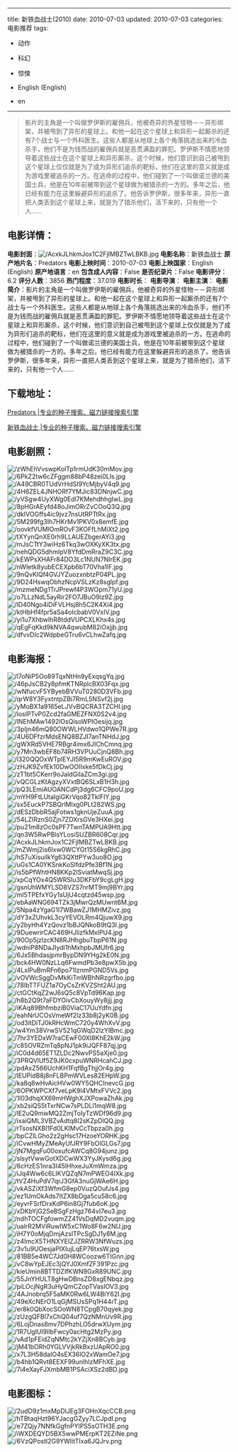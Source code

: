 
---
title: 新铁血战士(2010)
date: 2010-07-03
updated: 2010-07-03
categories: 电影推荐
tags:
- 动作
- 科幻
- 惊悚

- English (English)
- en
---


> 影片的主角是一个叫做罗伊斯的雇佣兵，他被奇异的外星怪物－－异形绑架，并被甩到了异形的星球上。和他一起在这个星球上和异形一起厮杀的还有7个战士与一个外科医生。这些人都是从地球上各个角落挑选出来的冷血杀手，他们不是为钱而战的雇佣兵就是恶贯满盈的罪犯。罗伊斯不情愿地领导着这些战士在这个星球上和异形厮杀，这个时候，他们意识到自己被甩到这个星球上仅仅就是为了成为异形们追杀的靶标，他们在这里的意义就是成为游戏里被追杀的一方。在逃命的过程中，他们碰到了一个叫做诺兰德的美国士兵，他是在10年前被带到这个星球做为被猎杀的一方的。多年之后，他已经有能力在这里躲避异形的追杀了。他告诉罗伊斯，很多年来，异形一直把人类丢到这个星球上来，就是为了猎杀他们，活下来的，只有他一个人……

## **电影详情**：

**电影封面**：<img src="https://image.tmdb.org/t/p/w200/AcxkJLhkmJox1C2FjIMBZTwLBKB.jpg" alt="/AcxkJLhkmJox1C2FjIMBZTwLBKB.jpg" title="/AcxkJLhkmJox1C2FjIMBZTwLBKB.jpg">
**电影名称**：新铁血战士
**原产地片名**：Predators
**电影上映时间**：2010-07-03
**电影上映国家**：English (English)
**原产地语言**：en
**包含成人内容**：False
**是否纪录片**：False
**电影评分**：6.2
**评分人数**：3856
**热门程度**：37.019
**电影时长**：
**电影导演**：
**电影主演**：
**电影简介**：影片的主角是一个叫做罗伊斯的雇佣兵，他被奇异的外星怪物－－异形绑架，并被甩到了异形的星球上。和他一起在这个星球上和异形一起厮杀的还有7个战士与一个外科医生。这些人都是从地球上各个角落挑选出来的冷血杀手，他们不是为钱而战的雇佣兵就是恶贯满盈的罪犯。罗伊斯不情愿地领导着这些战士在这个星球上和异形厮杀，这个时候，他们意识到自己被甩到这个星球上仅仅就是为了成为异形们追杀的靶标，他们在这里的意义就是成为游戏里被追杀的一方。在逃命的过程中，他们碰到了一个叫做诺兰德的美国士兵，他是在10年前被带到这个星球做为被猎杀的一方的。多年之后，他已经有能力在这里躲避异形的追杀了。他告诉罗伊斯，很多年来，异形一直把人类丢到这个星球上来，就是为了猎杀他们，活下来的，只有他一个人……

## **下载地址**：
[Predators |专业的种子搜索、磁力链接搜索引擎](https://movie.amd794.com:2083/?search=Predators&ordering=&mode=match_phrase&page_size=10&page=1)

[新铁血战士 |专业的种子搜索、磁力链接搜索引擎](https://movie.amd794.com:2083/?search=%E6%96%B0%E9%93%81%E8%A1%80%E6%88%98%E5%A3%AB&ordering=&mode=match_phrase&page_size=10&page=1)
 

## **电影剧照**：
<img src="https://image.tmdb.org/t/p/original/zWhEhVvswpKolTp1rmUdK30mMov.jpg" alt="/zWhEhVvswpKolTp1rmUdK30mMov.jpg" title="/zWhEhVvswpKolTp1rmUdK30mMov.jpg"><img src="https://image.tmdb.org/t/p/original/6PkZ2tw6cZFggm88bP48zei0Lls.jpg" alt="/6PkZ2tw6cZFggm88bP48zei0Lls.jpg" title="/6PkZ2tw6cZFggm88bP48zei0Lls.jpg"><img src="https://image.tmdb.org/t/p/original/A49CBR0TUdVrHdSI9YcMjbyV4q9.jpg" alt="/A49CBR0TUdVrHdSI9YcMjbyV4q9.jpg" title="/A49CBR0TUdVrHdSI9YcMjbyV4q9.jpg"><img src="https://image.tmdb.org/t/p/original/4H6ZEL4JNHORf7YMJic83DNnjwC.jpg" alt="/4H6ZEL4JNHORf7YMJic83DNnjwC.jpg" title="/4H6ZEL4JNHORf7YMJic83DNnjwC.jpg"><img src="https://image.tmdb.org/t/p/original/yVSgw4UyXWg0Edl7KMehdhhgIwL.jpg" alt="/yVSgw4UyXWg0Edl7KMehdhhgIwL.jpg" title="/yVSgw4UyXWg0Edl7KMehdhhgIwL.jpg"><img src="https://image.tmdb.org/t/p/original/8pHGrAEyfd48oJimORrZvCOoQ3Q.jpg" alt="/8pHGrAEyfd48oJimORrZvCOoQ3Q.jpg" title="/8pHGrAEyfd48oJimORrZvCOoQ3Q.jpg"><img src="https://image.tmdb.org/t/p/original/dkIVOGffs4ic9jvz7nsUtRPTtRx.jpg" alt="/dkIVOGffs4ic9jvz7nsUtRPTtRx.jpg" title="/dkIVOGffs4ic9jvz7nsUtRPTtRx.jpg"><img src="https://image.tmdb.org/t/p/original/5M299fg3Ih7HKrMv1PKV0x8emfE.jpg" alt="/5M299fg3Ih7HKrMv1PKV0x8emfE.jpg" title="/5M299fg3Ih7HKrMv1PKV0x8emfE.jpg"><img src="https://image.tmdb.org/t/p/original/oovkfVUMlOmROvF3KOFfLhMiXt2.jpg" alt="/oovkfVUMlOmROvF3KOFfLhMiXt2.jpg" title="/oovkfVUMlOmROvF3KOFfLhMiXt2.jpg"><img src="https://image.tmdb.org/t/p/original/tXYynQnXE0rh9LLAUEZbgerAYi3.jpg" alt="/tXYynQnXE0rh9LLAUEZbgerAYi3.jpg" title="/tXYynQnXE0rh9LLAUEZbgerAYi3.jpg"><img src="https://image.tmdb.org/t/p/original/mJsCTtY3wiHz6Tkq3wOXKyXK3tx.jpg" alt="/mJsCTtY3wiHz6Tkq3wOXKyXK3tx.jpg" title="/mJsCTtY3wiHz6Tkq3wOXKyXK3tx.jpg"><img src="https://image.tmdb.org/t/p/original/nehQDG5dhmIpV8YfdDmRraZ9C3C.jpg" alt="/nehQDG5dhmIpV8YfdDmRraZ9C3C.jpg" title="/nehQDG5dhmIpV8YfdDmRraZ9C3C.jpg"><img src="https://image.tmdb.org/t/p/original/kEWPsXHAFr84DO3Lc1NUN7NIrEK.jpg" alt="/kEWPsXHAFr84DO3Lc1NUN7NIrEK.jpg" title="/kEWPsXHAFr84DO3Lc1NUN7NIrEK.jpg"><img src="https://image.tmdb.org/t/p/original/nWletk8yubECEXpb6bT70Vha1lF.jpg" alt="/nWletk8yubECEXpb6bT70Vha1lF.jpg" title="/nWletk8yubECEXpb6bT70Vha1lF.jpg"><img src="https://image.tmdb.org/t/p/original/9nQvKlQf4GVJYZuozxnbtzP04PL.jpg" alt="/9nQvKlQf4GVJYZuozxnbtzP04PL.jpg" title="/9nQvKlQf4GVJYZuozxnbtzP04PL.jpg"><img src="https://image.tmdb.org/t/p/original/9D24HswqObhzNcpVSLzKz8sglpf.jpg" alt="/9D24HswqObhzNcpVSLzKz8sglpf.jpg" title="/9D24HswqObhzNcpVSLzKz8sglpf.jpg"><img src="https://image.tmdb.org/t/p/original/mzmeNDg1TrJPrewf4P3WOpm71yU.jpg" alt="/mzmeNDg1TrJPrewf4P3WOpm71yU.jpg" title="/mzmeNDg1TrJPrewf4P3WOpm71yU.jpg"><img src="https://image.tmdb.org/t/p/original/o7LLzNdL5ayRir2FO7JBuO9iz9Z.jpg" alt="/o7LLzNdL5ayRir2FO7JBuO9iz9Z.jpg" title="/o7LLzNdL5ayRir2FO7JBuO9iz9Z.jpg"><img src="https://image.tmdb.org/t/p/original/lD40Ngo4iDiFVLHsj8h5C2K4Xi4.jpg" alt="/lD40Ngo4iDiFVLHsj8h5C2K4Xi4.jpg" title="/lD40Ngo4iDiFVLHsj8h5C2K4Xi4.jpg"><img src="https://image.tmdb.org/t/p/original/ktHbHf4fpr5aSa4oIcbabV0VxIV.jpg" alt="/ktHbHf4fpr5aSa4oIcbabV0VxIV.jpg" title="/ktHbHf4fpr5aSa4oIcbabV0VxIV.jpg"><img src="https://image.tmdb.org/t/p/original/yi1u7XhbwIhR8tddVUPCXLKhx4s.jpg" alt="/yi1u7XhbwIhR8tddVUPCXLKhx4s.jpg" title="/yi1u7XhbwIhR8tddVUPCXLKhx4s.jpg"><img src="https://image.tmdb.org/t/p/original/qEgFqKkd9kNVA4qwubM82iOxjjb.jpg" alt="/qEgFqKkd9kNVA4qwubM82iOxjjb.jpg" title="/qEgFqKkd9kNVA4qwubM82iOxjjb.jpg"><img src="https://image.tmdb.org/t/p/original/dfvvDIc2WdpbeGTru6vCLhwZafq.jpg" alt="/dfvvDIc2WdpbeGTru6vCLhwZafq.jpg" title="/dfvvDIc2WdpbeGTru6vCLhwZafq.jpg">

## **电影海报**：
<img src="https://image.tmdb.org/t/p/original/l7oNiP5Oo89TqxNtHn9yExqsgYq.jpg" alt="/l7oNiP5Oo89TqxNtHn9yExqsgYq.jpg" title="/l7oNiP5Oo89TqxNtHn9yExqsgYq.jpg"><img src="https://image.tmdb.org/t/p/original/46pJsCB2y8pfmKTNRplcBX03Fqx.jpg" alt="/46pJsCB2y8pfmKTNRplcBX03Fqx.jpg" title="/46pJsCB2y8pfmKTNRplcBX03Fqx.jpg"><img src="https://image.tmdb.org/t/p/original/wNfucvF5YByebBVVuT0280D3VFb.jpg" alt="/wNfucvF5YByebBVVuT0280D3VFb.jpg" title="/wNfucvF5YByebBVVuT0280D3VFb.jpg"><img src="https://image.tmdb.org/t/p/original/qrW8Y3FyxtntpZBi7RmL5NSvf2j.jpg" alt="/qrW8Y3FyxtntpZBi7RmL5NSvf2j.jpg" title="/qrW8Y3FyxtntpZBi7RmL5NSvf2j.jpg"><img src="https://image.tmdb.org/t/p/original/yMoBX1a9165eLJVvBQCRA3TZCHI.jpg" alt="/yMoBX1a9165eLJVvBQCRA3TZCHI.jpg" title="/yMoBX1a9165eLJVvBQCRA3TZCHI.jpg"><img src="https://image.tmdb.org/t/p/original/losIPTvP0Zcd2faGMEZFNX0S2v4.jpg" alt="/losIPTvP0Zcd2faGMEZFNX0S2v4.jpg" title="/losIPTvP0Zcd2faGMEZFNX0S2v4.jpg"><img src="https://image.tmdb.org/t/p/original/lNEhMAw1492lOsQisoWPIOesijq.jpg" alt="/lNEhMAw1492lOsQisoWPIOesijq.jpg" title="/lNEhMAw1492lOsQisoWPIOesijq.jpg"><img src="https://image.tmdb.org/t/p/original/3pIjn46mQ80OWWLHVdwo1QPWe7R.jpg" alt="/3pIjn46mQ80OWWLHVdwo1QPWe7R.jpg" title="/3pIjn46mQ80OWWLHVdwo1QPWe7R.jpg"><img src="https://image.tmdb.org/t/p/original/4U6DFfzrMdsENQ8BZJI7anTNHdJ.jpg" alt="/4U6DFfzrMdsENQ8BZJI7anTNHdJ.jpg" title="/4U6DFfzrMdsENQ8BZJI7anTNHdJ.jpg"><img src="https://image.tmdb.org/t/p/original/gWXRd5VHE7RBgr4imx6JIChCmnq.jpg" alt="/gWXRd5VHE7RBgr4imx6JIChCmnq.jpg" title="/gWXRd5VHE7RBgr4imx6JIChCmnq.jpg"><img src="https://image.tmdb.org/t/p/original/y7Mn3wbEF8b74RH3VPUuCjnQ8Bh.jpg" alt="/y7Mn3wbEF8b74RH3VPUuCjnQ8Bh.jpg" title="/y7Mn3wbEF8b74RH3VPUuCjnQ8Bh.jpg"><img src="https://image.tmdb.org/t/p/original/l320QQOxWTplEYJI5R9mKwEuROV.jpg" alt="/l320QQOxWTplEYJI5R9mKwEuROV.jpg" title="/l320QQOxWTplEYJI5R9mKwEuROV.jpg"><img src="https://image.tmdb.org/t/p/original/zHJK9ZvfEk10DwOOIIxke5fDkCj.jpg" alt="/zHJK9ZvfEk10DwOOIIxke5fDkCj.jpg" title="/zHJK9ZvfEk10DwOOIIxke5fDkCj.jpg"><img src="https://image.tmdb.org/t/p/original/zT1bt5CKerr9oJaldGiIaZCm3gi.jpg" alt="/zT1bt5CKerr9oJaldGiIaZCm3gi.jpg" title="/zT1bt5CKerr9oJaldGiIaZCm3gi.jpg"><img src="https://image.tmdb.org/t/p/original/vQCGLzKtAgzyXVxtBQ6SLxB1H3h.jpg" alt="/vQCGLzKtAgzyXVxtBQ6SLxB1H3h.jpg" title="/vQCGLzKtAgzyXVxtBQ6SLxB1H3h.jpg"><img src="https://image.tmdb.org/t/p/original/pQ3LEmiAUOANCdPj3dg6CFC9poU.jpg" alt="/pQ3LEmiAUOANCdPj3dg6CFC9poU.jpg" title="/pQ3LEmiAUOANCdPj3dg6CFC9poU.jpg"><img src="https://image.tmdb.org/t/p/original/mYH9FtLUtaIgiGKrVqo82TklFIY.jpg" alt="/mYH9FtLUtaIgiGKrVqo82TklFIY.jpg" title="/mYH9FtLUtaIgiGKrVqo82TklFIY.jpg"><img src="https://image.tmdb.org/t/p/original/sx5EuckP7SBQrlMlxg0PLt282WS.jpg" alt="/sx5EuckP7SBQrlMlxg0PLt282WS.jpg" title="/sx5EuckP7SBQrlMlxg0PLt282WS.jpg"><img src="https://image.tmdb.org/t/p/original/dESzDbbR5ajFotws1gknUjeZuuA.jpg" alt="/dESzDbbR5ajFotws1gknUjeZuuA.jpg" title="/dESzDbbR5ajFotws1gknUjeZuuA.jpg"><img src="https://image.tmdb.org/t/p/original/54LZIRznS0Zjn7ZDXrsGVe3HXei.jpg" alt="/54LZIRznS0Zjn7ZDXrsGVe3HXei.jpg" title="/54LZIRznS0Zjn7ZDXrsGVe3HXei.jpg"><img src="https://image.tmdb.org/t/p/original/pu21m8zOc0sPF7TwnTAMPUA9Htt.jpg" alt="/pu21m8zOc0sPF7TwnTAMPUA9Htt.jpg" title="/pu21m8zOc0sPF7TwnTAMPUA9Htt.jpg"><img src="https://image.tmdb.org/t/p/original/qn3W5RwPBlsYLosiSUZBR608Cqr.jpg" alt="/qn3W5RwPBlsYLosiSUZBR608Cqr.jpg" title="/qn3W5RwPBlsYLosiSUZBR608Cqr.jpg"><img src="https://image.tmdb.org/t/p/original/AcxkJLhkmJox1C2FjIMBZTwLBKB.jpg" alt="/AcxkJLhkmJox1C2FjIMBZTwLBKB.jpg" title="/AcxkJLhkmJox1C2FjIMBZTwLBKB.jpg"><img src="https://image.tmdb.org/t/p/original/mZWmj2is6Ixw0WCYGt15S6kgRhC.jpg" alt="/mZWmj2is6Ixw0WCYGt15S6kgRhC.jpg" title="/mZWmj2is6Ixw0WCYGt15S6kgRhC.jpg"><img src="https://image.tmdb.org/t/p/original/hS7uXisuilkYg63QXttPYw3uo8O.jpg" alt="/hS7uXisuilkYg63QXttPYw3uo8O.jpg" title="/hS7uXisuilkYg63QXttPYw3uo8O.jpg"><img src="https://image.tmdb.org/t/p/original/uGs1CA0YKSnkKoSlfdzPfe3Bf1N.jpg" alt="/uGs1CA0YKSnkKoSlfdzPfe3Bf1N.jpg" title="/uGs1CA0YKSnkKoSlfdzPfe3Bf1N.jpg"><img src="https://image.tmdb.org/t/p/original/is5bPfWhtHN8KKp2ISviatMwqSj.jpg" alt="/is5bPfWhtHN8KKp2ISviatMwqSj.jpg" title="/is5bPfWhtHN8KKp2ISviatMwqSj.jpg"><img src="https://image.tmdb.org/t/p/original/xpCqYOx4Q5WRSIu3DKFbY9cgLgH.jpg" alt="/xpCqYOx4Q5WRSIu3DKFbY9cgLgH.jpg" title="/xpCqYOx4Q5WRSIu3DKFbY9cgLgH.jpg"><img src="https://image.tmdb.org/t/p/original/gsnUhWMYLSD8VZS7nrMT9mj9BYr.jpg" alt="/gsnUhWMYLSD8VZS7nrMT9mj9BYr.jpg" title="/gsnUhWMYLSD8VZS7nrMT9mj9BYr.jpg"><img src="https://image.tmdb.org/t/p/original/mI5TPEfxYGy1sUjU4cqtzd45wsp.jpg" alt="/mI5TPEfxYGy1sUjU4cqtzd45wsp.jpg" title="/mI5TPEfxYGy1sUjU4cqtzd45wsp.jpg"><img src="https://image.tmdb.org/t/p/original/ebAaWNG694TZk3jMwrQzMUwnt6M.jpg" alt="/ebAaWNG694TZk3jMwrQzMUwnt6M.jpg" title="/ebAaWNG694TZk3jMwrQzMUwnt6M.jpg"><img src="https://image.tmdb.org/t/p/original/5Npa4zYgaG1I7WBawZJ1MHMZivz.jpg" alt="/5Npa4zYgaG1I7WBawZJ1MHMZivz.jpg" title="/5Npa4zYgaG1I7WBawZJ1MHMZivz.jpg"><img src="https://image.tmdb.org/t/p/original/dY3xZUhvkL3cyYEVOLRm4QjuwX9.jpg" alt="/dY3xZUhvkL3cyYEVOLRm4QjuwX9.jpg" title="/dY3xZUhvkL3cyYEVOLRm4QjuwX9.jpg"><img src="https://image.tmdb.org/t/p/original/y2byHh4YzQovz1bBJQNkoB9tQ3I.jpg" alt="/y2byHh4YzQovz1bBJQNkoB9tQ3I.jpg" title="/y2byHh4YzQovz1bBJQNkoB9tQ3I.jpg"><img src="https://image.tmdb.org/t/p/original/9DuewrirCAC469HJIizfkMxlPU4.jpg" alt="/9DuewrirCAC469HJIizfkMxlPU4.jpg" title="/9DuewrirCAC469HJIizfkMxlPU4.jpg"><img src="https://image.tmdb.org/t/p/original/90Op5jzIzcKN8RJHhgbuTbpP61N.jpg" alt="/90Op5jzIzcKN8RJHhgbuTbpP61N.jpg" title="/90Op5jzIzcKN8RJHhgbuTbpP61N.jpg"><img src="https://image.tmdb.org/t/p/original/wdniP8NDaJIydi1hMxhpbJMUfr6.jpg" alt="/wdniP8NDaJIydi1hMxhpbJMUfr6.jpg" title="/wdniP8NDaJIydi1hMxhpbJMUfr6.jpg"><img src="https://image.tmdb.org/t/p/original/6Jx5BhdasjpmrBypDN9YHg2kE0N.jpg" alt="/6Jx5BhdasjpmrBypDN9YHg2kE0N.jpg" title="/6Jx5BhdasjpmrBypDN9YHg2kE0N.jpg"><img src="https://image.tmdb.org/t/p/original/bck4HW0NzLLq6FwmdPb3e8pwX5b.jpg" alt="/bck4HW0NzLLq6FwmdPb3e8pwX5b.jpg" title="/bck4HW0NzLLq6FwmdPb3e8pwX5b.jpg"><img src="https://image.tmdb.org/t/p/original/4LxlPuBmRFn6po71IznmPGND5Vs.jpg" alt="/4LxlPuBmRFn6po71IznmPGND5Vs.jpg" title="/4LxlPuBmRFn6po71IznmPGND5Vs.jpg"><img src="https://image.tmdb.org/t/p/original/vOVWcSggDvMkKiTmWBhNRzgrfbo.jpg" alt="/vOVWcSggDvMkKiTmWBhNRzgrfbo.jpg" title="/vOVWcSggDvMkKiTmWBhNRzgrfbo.jpg"><img src="https://image.tmdb.org/t/p/original/78IbTTFUZ1a7OyCsZrKVZSht2AU.jpg" alt="/78IbTTFUZ1a7OyCsZrKVZSht2AU.jpg" title="/78IbTTFUZ1a7OyCsZrKVZSht2AU.jpg"><img src="https://image.tmdb.org/t/p/original/ctGCtKqZ2wJ6sQ5c8VpTd96Kap.jpg" alt="/ctGCtKqZ2wJ6sQ5c8VpTd96Kap.jpg" title="/ctGCtKqZ2wJ6sQ5c8VpTd96Kap.jpg"><img src="https://image.tmdb.org/t/p/original/h8b2Q9t7aFDYOivCbXouyWy8jjj.jpg" alt="/h8b2Q9t7aFDYOivCbXouyWy8jjj.jpg" title="/h8b2Q9t7aFDYOivCbXouyWy8jjj.jpg"><img src="https://image.tmdb.org/t/p/original/iKAq89BhfmbziB0ViaC17UuYdfn.jpg" alt="/iKAq89BhfmbziB0ViaC17UuYdfn.jpg" title="/iKAq89BhfmbziB0ViaC17UuYdfn.jpg"><img src="https://image.tmdb.org/t/p/original/eahNrUCOsVmeWf2lz33b8j2yK0B.jpg" alt="/eahNrUCOsVmeWf2lz33b8j2yK0B.jpg" title="/eahNrUCOsVmeWf2lz33b8j2yK0B.jpg"><img src="https://image.tmdb.org/t/p/original/od3itDiTJ0kRHcWmC720y4WhXvV.jpg" alt="/od3itDiTJ0kRHcWmC720y4WhXvV.jpg" title="/od3itDiTJ0kRHcWmC720y4WhXvV.jpg"><img src="https://image.tmdb.org/t/p/original/w4Ym38VrwSV521qGWqD2lzYIBmc.jpg" alt="/w4Ym38VrwSV521qGWqD2lzYIBmc.jpg" title="/w4Ym38VrwSV521qGWqD2lzYIBmc.jpg"><img src="https://image.tmdb.org/t/p/original/7hr3YEDxW7raCEwF00XI8KhE2kW.jpg" alt="/7hr3YEDxW7raCEwF00XI8KhE2kW.jpg" title="/7hr3YEDxW7raCEwF00XI8KhE2kW.jpg"><img src="https://image.tmdb.org/t/p/original/c85OVRZmTq8pNJ1pk9iJQFF87qj.jpg" alt="/c85OVRZmTq8pNJ1pk9iJQFF87qj.jpg" title="/c85OVRZmTq8pNJ1pk9iJQFF87qj.jpg"><img src="https://image.tmdb.org/t/p/original/iC0d4d65ET1ZLDc2NwvPS5aXje0.jpg" alt="/iC0d4d65ET1ZLDc2NwvPS5aXje0.jpg" title="/iC0d4d65ET1ZLDc2NwvPS5aXje0.jpg"><img src="https://image.tmdb.org/t/p/original/3PRQVlUf5Z9JK0cxpuWNRHcahCJ.jpg" alt="/3PRQVlUf5Z9JK0cxpuWNRHcahCJ.jpg" title="/3PRQVlUf5Z9JK0cxpuWNRHcahCJ.jpg"><img src="https://image.tmdb.org/t/p/original/pdAxZ566UchKH1FqfBgThjjOr4g.jpg" alt="/pdAxZ566UchKH1FqfBgThjjOr4g.jpg" title="/pdAxZ566UchKH1FqfBgThjjOr4g.jpg"><img src="https://image.tmdb.org/t/p/original/lEUPidB8j8nFLBPmWVLes82EHpW.jpg" alt="/lEUPidB8j8nFLBPmWVLes82EHpW.jpg" title="/lEUPidB8j8nFLBPmWVLes82EHpW.jpg"><img src="https://image.tmdb.org/t/p/original/ka8q8wHvAicHVw0WY5QHCInevcG.jpg" alt="/ka8q8wHvAicHVw0WY5QHCInevcG.jpg" title="/ka8q8wHvAicHVw0WY5QHCInevcG.jpg"><img src="https://image.tmdb.org/t/p/original/6OPKWPCXf7veLpK9l4VMtxFVVc2.jpg" alt="/6OPKWPCXf7veLpK9l4VMtxFVVc2.jpg" title="/6OPKWPCXf7veLpK9l4VMtxFVVc2.jpg"><img src="https://image.tmdb.org/t/p/original/1l03dhqXX69mHWghXJXPowaZhAk.jpg" alt="/1l03dhqXX69mHWghXJXPowaZhAk.jpg" title="/1l03dhqXX69mHWghXJXPowaZhAk.jpg"><img src="https://image.tmdb.org/t/p/original/xb2siQS5tTxrNCw7sPLDLl1mqW8.jpg" alt="/xb2siQS5tTxrNCw7sPLDLl1mqW8.jpg" title="/xb2siQS5tTxrNCw7sPLDLl1mqW8.jpg"><img src="https://image.tmdb.org/t/p/original/lE2uQ9mwMQ2ZmjToIyTzWDf96d9.jpg" alt="/lE2uQ9mwMQ2ZmjToIyTzWDf96d9.jpg" title="/lE2uQ9mwMQ2ZmjToIyTzWDf96d9.jpg"><img src="https://image.tmdb.org/t/p/original/ixaiQML3VBZvAdtq8I2sKZpDlQQ.jpg" alt="/ixaiQML3VBZvAdtq8I2sKZpDlQQ.jpg" title="/ixaiQML3VBZvAdtq8I2sKZpDlQQ.jpg"><img src="https://image.tmdb.org/t/p/original/rTsosNXBI1Fd0LKlMvCcTbpza0h.jpg" alt="/rTsosNXBI1Fd0LKlMvCcTbpza0h.jpg" title="/rTsosNXBI1Fd0LKlMvCcTbpza0h.jpg"><img src="https://image.tmdb.org/t/p/original/bpCZlLGho2z2gHsc17HzoeYORHK.jpg" alt="/bpCZlLGho2z2gHsc17HzoeYORHK.jpg" title="/bpCZlLGho2z2gHsc17HzoeYORHK.jpg"><img src="https://image.tmdb.org/t/p/original/iCvwHMyZMeAyUfJRY9FbOIGLGs7.jpg" alt="/iCvwHMyZMeAyUfJRY9FbOIGLGs7.jpg" title="/iCvwHMyZMeAyUfJRY9FbOIGLGs7.jpg"><img src="https://image.tmdb.org/t/p/original/jN7MgqFu00oxufcAWCq8G94junz.jpg" alt="/jN7MgqFu00oxufcAWCq8G94junz.jpg" title="/jN7MgqFu00oxufcAWCq8G94junz.jpg"><img src="https://image.tmdb.org/t/p/original/slsytVwwGotXDCwWX3YyJKysd6g.jpg" alt="/slsytVwwGotXDCwWX3YyJKysd6g.jpg" title="/slsytVwwGotXDCwWX3YyJKysd6g.jpg"><img src="https://image.tmdb.org/t/p/original/6cHzES1nra3I45lHhxeJuXmWmza.jpg" alt="/6cHzES1nra3I45lHhxeJuXmWmza.jpg" title="/6cHzES1nra3I45lHhxeJuXmWmza.jpg"><img src="https://image.tmdb.org/t/p/original/iJq4Ww6c6LIKVQZqN7mPWEO4IXk.jpg" alt="/iJq4Ww6c6LIKVQZqN7mPWEO4IXk.jpg" title="/iJq4Ww6c6LIKVQZqN7mPWEO4IXk.jpg"><img src="https://image.tmdb.org/t/p/original/tVZ4HuPdV7qrJ3GfA3nuGjWAe6H.jpg" alt="/tVZ4HuPdV7qrJ3GfA3nuGjWAe6H.jpg" title="/tVZ4HuPdV7qrJ3GfA3nuGjWAe6H.jpg"><img src="https://image.tmdb.org/t/p/original/vkASZiXf3WfmG8ep0VuzQOufJs4.jpg" alt="/vkASZiXf3WfmG8ep0VuzQOufJs4.jpg" title="/vkASZiXf3WfmG8ep0VuzQOufJs4.jpg"><img src="https://image.tmdb.org/t/p/original/ez1UmOkAds7ItZX8bDga5cu58c6.jpg" alt="/ez1UmOkAds7ItZX8bDga5cu58c6.jpg" title="/ez1UmOkAds7ItZX8bDga5cu58c6.jpg"><img src="https://image.tmdb.org/t/p/original/eyvrFSrfDrxKdP6in8Gj7fub6oK.jpg" alt="/eyvrFSrfDrxKdP6in8Gj7fub6oK.jpg" title="/eyvrFSrfDrxKdP6in8Gj7fub6oK.jpg"><img src="https://image.tmdb.org/t/p/original/xDKbYjG2SeBSgFzHgz764vI7eu3.jpg" alt="/xDKbYjG2SeBSgFzHgz764vI7eu3.jpg" title="/xDKbYjG2SeBSgFzHgz764vI7eu3.jpg"><img src="https://image.tmdb.org/t/p/original/ndhTOCFgfowmZZ41VsDqMD2vuqm.jpg" alt="/ndhTOCFgfowmZZ41VsDqMD2vuqm.jpg" title="/ndhTOCFgfowmZZ41VsDqMD2vuqm.jpg"><img src="https://image.tmdb.org/t/p/original/ualrR2MViRuwIW5xC1Wo8F6w2NU.jpg" alt="/ualrR2MViRuwIW5xC1Wo8F6w2NU.jpg" title="/ualrR2MViRuwIW5xC1Wo8F6w2NU.jpg"><img src="https://image.tmdb.org/t/p/original/iH7Y0oMjqDmjAzslTPcSgDJ1y8M.jpg" alt="/iH7Y0oMjqDmjAzslTPcSgDJ1y8M.jpg" title="/iH7Y0oMjqDmjAzslTPcSgDJ1y8M.jpg"><img src="https://image.tmdb.org/t/p/original/z4ImcX5THNXYEIZJZRRW3NfWuzs.jpg" alt="/z4ImcX5THNXYEIZJZRRW3NfWuzs.jpg" title="/z4ImcX5THNXYEIZJZRRW3NfWuzs.jpg"><img src="https://image.tmdb.org/t/p/original/3v1u9UOesjaPIXIujLqEP76txsW.jpg" alt="/3v1u9UOesjaPIXIujLqEP76txsW.jpg" title="/3v1u9UOesjaPIXIujLqEP76txsW.jpg"><img src="https://image.tmdb.org/t/p/original/81BB5e4WC7Jd0H8WCoozw6TIGnn.jpg" alt="/81BB5e4WC7Jd0H8WCoozw6TIGnn.jpg" title="/81BB5e4WC7Jd0H8WCoozw6TIGnn.jpg"><img src="https://image.tmdb.org/t/p/original/vC8wYpEJEc3jQYJ0XmfZF391Pzc.jpg" alt="/vC8wYpEJEc3jQYJ0XmfZF391Pzc.jpg" title="/vC8wYpEJEc3jQYJ0XmfZF391Pzc.jpg"><img src="https://image.tmdb.org/t/p/original/kieUmin8BTTDZIfKWN9GxR89UNC.jpg" alt="/kieUmin8BTTDZIfKWN9GxR89UNC.jpg" title="/kieUmin8BTTDZIfKWN9GxR89UNC.jpg"><img src="https://image.tmdb.org/t/p/original/55JnYHULT8gHwDBnsZD8xgENbqz.jpg" alt="/55JnYHULT8gHwDBnsZD8xgENbqz.jpg" title="/55JnYHULT8gHwDBnsZD8xgENbqz.jpg"><img src="https://image.tmdb.org/t/p/original/piLOcjNgR3uHyQmCZopTVasIOV3.jpg" alt="/piLOcjNgR3uHyQmCZopTVasIOV3.jpg" title="/piLOcjNgR3uHyQmCZopTVasIOV3.jpg"><img src="https://image.tmdb.org/t/p/original/4AJnobrq5F5aMK0Rw6LW4BiY62I.jpg" alt="/4AJnobrq5F5aMK0Rw6LW4BiY62I.jpg" title="/4AJnobrq5F5aMK0Rw6LW4BiY62I.jpg"><img src="https://image.tmdb.org/t/p/original/49eXcNErO1LqGjMSUsSPq1H44rT.jpg" alt="/49eXcNErO1LqGjMSUsSPq1H44rT.jpg" title="/49eXcNErO1LqGjMSUsSPq1H44rT.jpg"><img src="https://image.tmdb.org/t/p/original/er8k0QbXocSOoWN8TCpgB70qyek.jpg" alt="/er8k0QbXocSOoWN8TCpgB70qyek.jpg" title="/er8k0QbXocSOoWN8TCpgB70qyek.jpg"><img src="https://image.tmdb.org/t/p/original/zUzgQFBl7xChQ04uf7QzNMnUv9R.jpg" alt="/zUzgQFBl7xChQ04uf7QzNMnUv9R.jpg" title="/zUzgQFBl7xChQ04uf7QzNMnUv9R.jpg"><img src="https://image.tmdb.org/t/p/original/6LojDnas8mv7DPhzhLO5drwXUym.jpg" alt="/6LojDnas8mv7DPhzhLO5drwXUym.jpg" title="/6LojDnas8mv7DPhzhLO5drwXUym.jpg"><img src="https://image.tmdb.org/t/p/original/1R7UglUI9IlbFwcy0acHtg2MzPy.jpg" alt="/1R7UglUI9IlbFwcy0acHtg2MzPy.jpg" title="/1R7UglUI9IlbFwcy0acHtg2MzPy.jpg"><img src="https://image.tmdb.org/t/p/original/vAd1pFEidZqNMtc2kYZjXn8BCyb.jpg" alt="/vAd1pFEidZqNMtc2kYZjXn8BCyb.jpg" title="/vAd1pFEidZqNMtc2kYZjXn8BCyb.jpg"><img src="https://image.tmdb.org/t/p/original/jM41bORh0YGLVVjkRkBxzUApRO0.jpg" alt="/jM41bORh0YGLVVjkRkBxzUApRO0.jpg" title="/jM41bORh0YGLVVjkRkBxzUApRO0.jpg"><img src="https://image.tmdb.org/t/p/original/x7L3H58daIO4sEX36lO2xWamOe7.jpg" alt="/x7L3H58daIO4sEX36lO2xWamOe7.jpg" title="/x7L3H58daIO4sEX36lO2xWamOe7.jpg"><img src="https://image.tmdb.org/t/p/original/b4hb1QRvt8EEXF99unlhIzMFhXE.jpg" alt="/b4hb1QRvt8EEXF99unlhIzMFhXE.jpg" title="/b4hb1QRvt8EEXF99unlhIzMFhXE.jpg"><img src="https://image.tmdb.org/t/p/original/7i4eXayFJXmbMB1PSAciXSz2dBD.jpg" alt="/7i4eXayFJXmbMB1PSAciXSz2dBD.jpg" title="/7i4eXayFJXmbMB1PSAciXSz2dBD.jpg">

## **电影图标**：
<img src="https://image.tmdb.org/t/p/original/2udD9z1mxMpDlJEg3FOHnXqcCCB.png" alt="/2udD9z1mxMpDlJEg3FOHnXqcCCB.png" title="/2udD9z1mxMpDlJEg3FOHnXqcCCB.png"><img src="https://image.tmdb.org/t/p/original/hTBtaqHzt96YJacgGZyy7LCJpdI.png" alt="/hTBtaqHzt96YJacgGZyy7LCJpdI.png" title="/hTBtaqHzt96YJacgGZyy7LCJpdI.png"><img src="https://image.tmdb.org/t/p/original/e7ZQjy7NNfkGgfnPYlPS5sOTH3E.png" alt="/e7ZQjy7NNfkGgfnPYlPS5sOTH3E.png" title="/e7ZQjy7NNfkGgfnPYlPS5sOTH3E.png"><img src="https://image.tmdb.org/t/p/original/iWXDEQYD5BX5wwPMErpKT2EZiNe.png" alt="/iWXDEQYD5BX5wwPMErpKT2EZiNe.png" title="/iWXDEQYD5BX5wwPMErpKT2EZiNe.png"><img src="https://image.tmdb.org/t/p/original/6VzQPostI2G9YWIitTIxa6JQJrv.png" alt="/6VzQPostI2G9YWIitTIxa6JQJrv.png" title="/6VzQPostI2G9YWIitTIxa6JQJrv.png">
